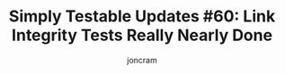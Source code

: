 ---
title: "Simply Testable Updates #60: Link Integrity Tests Really Nearly Done"
author: joncram
newsletter:
    issue_number: 60th
    url: https://us5.campaign-archive1.com/?u=ac75e33d993d2b502e333ddd0&amp;id=e7fe892329
    highlights:
        - Link Integrity Tests Really Nearly Done
        - Web servers incorrectly handling HEAD requests
        - Web servers behaving differently based on the User-Agent header
    closing_sentence: Expect the next newsletter a week from now on October 16.
---